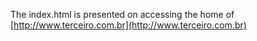 The index.html is presented on accessing the home of [http://www.terceiro.com.br](http://www.terceiro.com.br)
